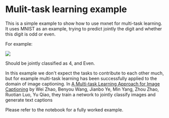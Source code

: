 <!--- Licensed to the Apache Software Foundation (ASF) under one -->
<!--- or more contributor license agreements.  See the NOTICE file -->
<!--- distributed with this work for additional information -->
<!--- regarding copyright ownership.  The ASF licenses this file -->
<!--- to you under the Apache License, Version 2.0 (the -->
<!--- "License"); you may not use this file except in compliance -->
<!--- with the License.  You may obtain a copy of the License at -->

<!---   http://www.apache.org/licenses/LICENSE-2.0 -->

<!--- Unless required by applicable law or agreed to in writing, -->
<!--- software distributed under the License is distributed on an -->
<!--- "AS IS" BASIS, WITHOUT WARRANTIES OR CONDITIONS OF ANY -->
<!--- KIND, either express or implied.  See the License for the -->
<!--- specific language governing permissions and limitations -->
<!--- under the License. -->

# Mulit-task learning example
 
This is a simple example to show how to use mxnet for multi-task learning. It uses MNIST as an example, trying to predict jointly the digit and whether this digit is odd or even.

For example:

![](https://camo.githubusercontent.com/ed3cf256f47713335dc288f32f9b0b60bf1028b7/68747470733a2f2f7777772e636c61737365732e63732e756368696361676f2e6564752f617263686976652f323031332f737072696e672f31323330302d312f70612f7061312f64696769742e706e67)

Should be jointly classified as 4, and Even.

In this example we don't expect the tasks to contribute to each other much, but for example multi-task learning has been successfully applied to the domain of image captioning. In [A Multi-task Learning Approach for Image Captioning](https://www.ijcai.org/proceedings/2018/0168.pdf) by Wei Zhao, Benyou Wang, Jianbo Ye, Min Yang, Zhou Zhao, Ruotian Luo, Yu Qiao, they train a network to jointly classify images and generate text captions

Please refer to the notebook for a fully worked example.
